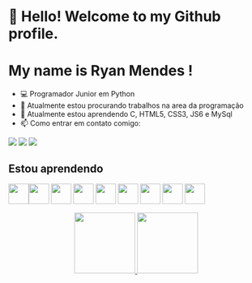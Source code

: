 
# 👋 Hello! Welcome to my Github profile.
# My name is Ryan Mendes !
- 💻 Programador Junior em Python
- 🔭 Atualmente estou procurando trabalhos na area da programação
- 🌱 Atualmente estou aprendendo C, HTML5, CSS3, JS6 e MySql
- 📫 Como entrar em contato comigo:
<div>
<a href="https://instagram.com/r_.mendes" target="_blank"><img src="https://img.shields.io/badge/-Instagram-%23E4405F?style=for-the-badge&logo=instagram&logoColor=white" target="_blank"></a>
<a href = "mailto:ryanmendes007@gmail.com"><img src="https://img.shields.io/badge/Gmail-D14836?style=for-the-badge&logo=gmail&logoColor=white" target="_blank"></a>
<a href="https://www.linkedin.com/in/ryan-mendes-b7197322a/" target="_blank"><img src="https://img.shields.io/badge/-LinkedIn-%230077B5?style=for-the-badge&logo=linkedin&logoColor=white" target="_blank"></a>   
</div>

## Estou aprendendo

<img src="https://cdn.jsdelivr.net/gh/devicons/devicon/icons/python/python-original.svg"  height="40" width="40"/><img src="https://cdn.jsdelivr.net/gh/devicons/devicon/icons/c/c-original.svg" height="40" width="40"/> <img src="https://cdn.jsdelivr.net/gh/devicons/devicon/icons/git/git-original.svg" height="40" width="40"/> <img src="https://cdn.jsdelivr.net/gh/devicons/devicon/icons/github/github-original.svg" height="40" width="40"/> <img src="https://cdn.jsdelivr.net/gh/devicons/devicon/icons/html5/html5-original.svg" height="40" width="40"/> <img src="https://cdn.jsdelivr.net/gh/devicons/devicon/icons/css3/css3-original.svg" height="40" width="40"/> <img src="https://cdn.jsdelivr.net/gh/devicons/devicon/icons/javascript/javascript-original.svg" height="40" width="40"/> <img src="https://cdn.jsdelivr.net/gh/devicons/devicon/icons/mysql/mysql-original.svg" height="40" width="40"/>
<img src="https://cdn.jsdelivr.net/gh/devicons/devicon/icons/php/php-original.svg" height="40" width="40"/>


<div align="center">
<a href="https://github.com/Ry4n-Ferreir4">
<img height="120px" src="https://github-readme-stats.vercel.app/api?username=Ry4n-Ferreir4" />
<img height="120px" src="https://github-readme-stats.vercel.app/api/top-langs/?username=Ry4n-Ferreir4"/>
</div></td><td valign="top" width="40%">
 

